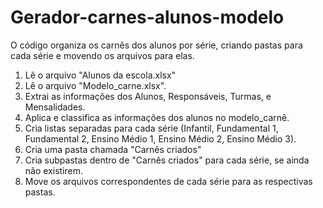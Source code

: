 # Gerador-carnes-alunos-modelo
O código organiza os carnês dos alunos por série, criando pastas para cada série e movendo os arquivos para elas.

1. Lê o arquivo "Alunos da escola.xlsx"
2. Lê o arquivo "Modelo_carne.xlsx".
3. Extrai as informações dos Alunos, Responsáveis, Turmas, e Mensalidades.
4. Aplica e classifica as informações dos alunos no modelo_carnê.
5. Cria listas separadas para cada série (Infantil, Fundamental 1, Fundamental 2, Ensino Médio 1, Ensino Médio 2, Ensino Médio 3).
6. Cria uma pasta chamada "Carnês criados"
7. Cria subpastas dentro de "Carnês criados" para cada série, se ainda não existirem.
8. Move os arquivos correspondentes de cada série para as respectivas pastas.
